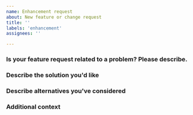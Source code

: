 ```yaml
---
name: Enhancement request
about: New feature or change request
title: ''
labels: 'enhancement'
assignees: ''

---
```


[//]: # (Lines in this format are considered as comments and will not be displayed.)

### Is your feature request related to a problem? Please describe.
[//]: # (A clear and concise description of what the problem is. Ex. I'm always frustrated when [...])

### Describe the solution you'd like
[//]: # (A clear and concise description of what you want to happen.)

### Describe alternatives you've considered
[//]: # (A clear and concise description of any alternative solutions or features you've considered.)

### Additional context
[//]: # (Add any other context or screenshots about the feature request here.)
